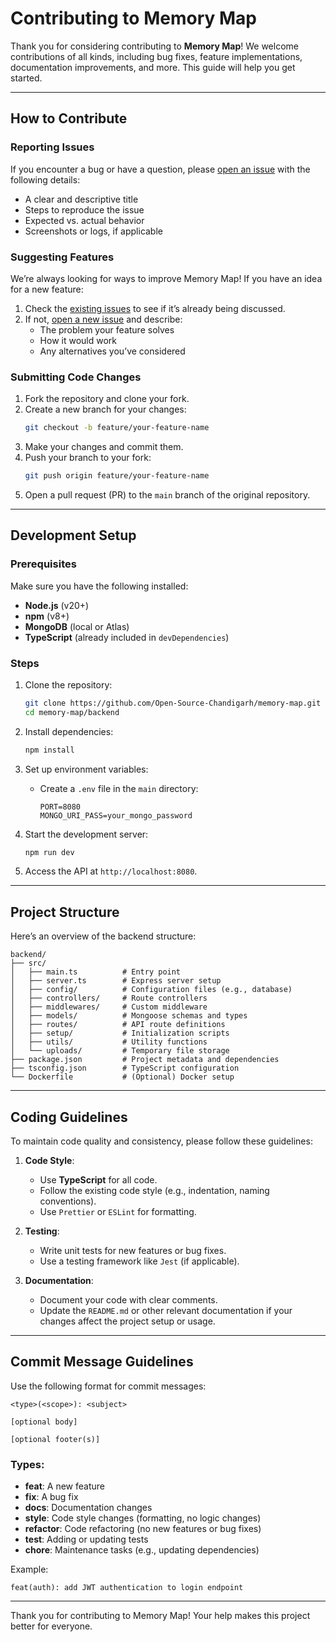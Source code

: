 # Contributing to Memory Map

Thank you for considering contributing to **Memory Map**! 
We welcome contributions of all kinds, including bug fixes, feature implementations, documentation improvements, and more. This guide will help you get started.

---

## How to Contribute

### Reporting Issues

If you encounter a bug or have a question, please [open an issue](https://github.com/Open-Source-Chandigarh/memory-map/issues) with the following details:
- A clear and descriptive title
- Steps to reproduce the issue
- Expected vs. actual behavior
- Screenshots or logs, if applicable

### Suggesting Features

We’re always looking for ways to improve Memory Map! If you have an idea for a new feature:
1. Check the [existing issues](https://github.com/Open-Source-Chandigarh/memory-map/issues) to see if it’s already being discussed.
2. If not, [open a new issue](https://github.com/Open-Source-Chandigarh/memory-map/issues) and describe:
   - The problem your feature solves
   - How it would work
   - Any alternatives you’ve considered

### Submitting Code Changes

1. Fork the repository and clone your fork.
2. Create a new branch for your changes:
   ```bash
   git checkout -b feature/your-feature-name
   ```
3. Make your changes and commit them.
4. Push your branch to your fork:
   ```bash
   git push origin feature/your-feature-name
   ```
5. Open a pull request (PR) to the `main` branch of the original repository.

---

## Development Setup

### Prerequisites

Make sure you have the following installed:
- **Node.js** (v20+)
- **npm** (v8+)
- **MongoDB** (local or Atlas)
- **TypeScript** (already included in `devDependencies`)

### Steps

1. Clone the repository:
   ```bash
   git clone https://github.com/Open-Source-Chandigarh/memory-map.git
   cd memory-map/backend
   ```

2. Install dependencies:
   ```bash
   npm install
   ```

3. Set up environment variables:
   - Create a `.env` file in the `main` directory:
     ```env
     PORT=8080
     MONGO_URI_PASS=your_mongo_password
     ```

4. Start the development server:
   ```bash
   npm run dev
   ```

5. Access the API at `http://localhost:8080`.

---

## Project Structure

Here’s an overview of the backend structure:

```
backend/
├── src/
│   ├── main.ts          # Entry point
│   ├── server.ts        # Express server setup
│   ├── config/          # Configuration files (e.g., database)
│   ├── controllers/     # Route controllers
│   ├── middlewares/     # Custom middleware
│   ├── models/          # Mongoose schemas and types
│   ├── routes/          # API route definitions
│   ├── setup/           # Initialization scripts
│   ├── utils/           # Utility functions
│   └── uploads/         # Temporary file storage
├── package.json         # Project metadata and dependencies
├── tsconfig.json        # TypeScript configuration
└── Dockerfile           # (Optional) Docker setup
```

---

## Coding Guidelines

To maintain code quality and consistency, please follow these guidelines:

1. **Code Style**:
   - Use **TypeScript** for all code.
   - Follow the existing code style (e.g., indentation, naming conventions).
   - Use `Prettier` or `ESLint` for formatting.

2. **Testing**:
   - Write unit tests for new features or bug fixes.
   - Use a testing framework like `Jest` (if applicable).

3. **Documentation**:
   - Document your code with clear comments.
   - Update the `README.md` or other relevant documentation if your changes affect the project setup or usage.

---

## Commit Message Guidelines

Use the following format for commit messages:

```
<type>(<scope>): <subject>

[optional body]

[optional footer(s)]
```

### Types:
- **feat**: A new feature
- **fix**: A bug fix
- **docs**: Documentation changes
- **style**: Code style changes (formatting, no logic changes)
- **refactor**: Code refactoring (no new features or bug fixes)
- **test**: Adding or updating tests
- **chore**: Maintenance tasks (e.g., updating dependencies)

Example:
```
feat(auth): add JWT authentication to login endpoint
```

---

Thank you for contributing to Memory Map! Your help makes this project better for everyone. 
